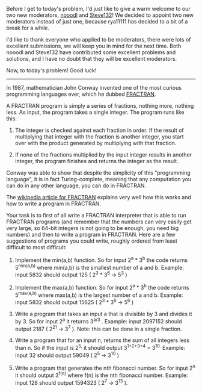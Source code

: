 <div class="md"><p>Before I get to today's problem, I'd just like to give a warm welcome to our two new moderators, <a href="http://www.reddit.com/user/nooodl">nooodl</a> and <a href="http://www.reddit.com/user/Steve132">Steve132</a>! We decided to appoint two new moderators instead of just one, because rya11111 has decided to a bit of a break for a while.</p>
<p>I'd like to thank everyone who applied to be moderators, there were lots of excellent submissions, we will keep you in mind for the next time. Both nooodl and Steve132 have contributed some excellent problems and solutions, and I have no doubt that they will be excellent moderators. </p>
<p>Now, to today's problem! Good luck!</p>
<hr/>
<p>In 1987, mathematician John Conway invented one of the most curious programming languages ever, which he dubbed <a href="http://en.wikipedia.org/wiki/Fractran">FRACTRAN</a>. </p>
<p>A FRACTRAN program is simply a series of fractions, nothing more, nothing less. As input, the program takes a single integer. The program runs like this:</p>
<ol>
<li><p>The integer is checked against each fraction in order. If the result of multiplying that integer with the fraction is another integer, you start over with the product generated by multiplying with that fraction.</p></li>
<li><p>If none of the fractions multiplied by the input integer results in another integer, the program finishes and returns the integer as the result. </p></li>
</ol>
<p>Conway was able to show that despite the simplicity of this "programming language", it is in fact Turing-complete, meaning that any computation you can do in any other language, you can do in FRACTRAN. </p>
<p>The <a href="http://en.wikipedia.org/wiki/Fractran">wikipedia article for FRACTRAN</a> explains very well how this works and how to write a program in FRACTRAN. </p>
<p>Your task is to first of all write a FRACTRAN interpreter that is able to run FRACTRAN programs (and remember that the numbers can very easily get very large, so 64-bit integers is not going to be enough, you need big numbers) and then to write a program in FRACTRAN. Here are a few suggestions of programs you could write, roughly ordered from least difficult to most difficult:</p>
<ol>
<li><p>Implement the min(a,b) function. So for input 2<sup>a</sup> * 3<sup>b</sup> the code returns 5<sup>min(a,b)</sup> where min(a,b) is the smallest number of a and b. Example: input 5832 should output 125 ( 2<sup>3</sup> * 3<sup>6</sup> -&gt; 5<sup>3</sup> )</p></li>
<li><p>Implement the max(a,b) function. So for input 2<sup>a</sup> * 3<sup>b</sup> the code returns 5<sup>max(a,b)</sup> where max(a,b) is the largest number of a and b. Example: input 5832 should output 15625 ( 2<sup>3</sup> * 3<sup>6</sup> -&gt; 5<sup>6</sup> )</p></li>
<li><p>Write a program that takes an input a that is divisible by 3 and divides it by 3. So for input 2<sup>a</sup> it returns 3<sup>a/3</sup> . Example: input 2097152 should output  2187 ( 2<sup>21</sup> -&gt; 3<sup>7</sup> ). Note: this can be done in a single fraction.</p></li>
<li><p>Write a program that for an input n, returns the sum of all integers less than n. So if the input is 2<sup>5,</sup> it should output 3<sup>1+2+3+4</sup> = 3<sup>10.</sup> Example: input 32 should output 59049 ( 2<sup>5</sup> -&gt; 3<sup>10</sup> )</p></li>
<li><p>Write a program that generates the nth fibonacci number. So for input 2<sup>n</sup> it should output 3<sup>f(n)</sup> where f(n) is the nth fibonacci number. Example: input 128 should output 1594323 ( 2<sup>7</sup> -&gt; 3<sup>13</sup> ).</p></li>
</ol>
</div>
